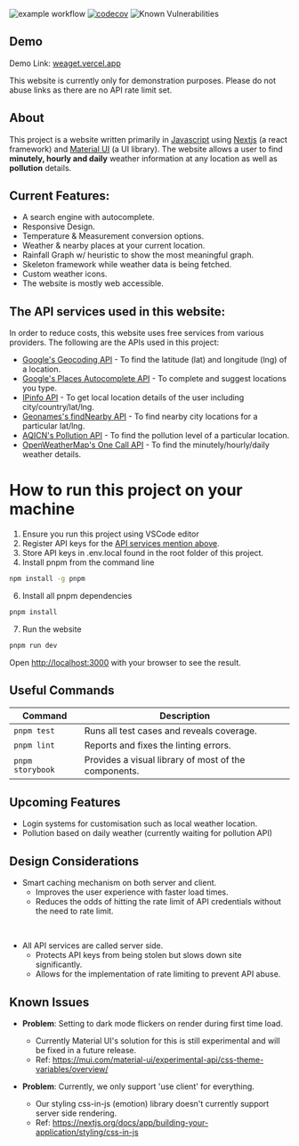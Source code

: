 
[1]: https://en.wikipedia.org/wiki/JavaScript
[2]: https://nextjs.org/
[3]: https://mui.com/
[4]: https://developers.google.com/maps/documentation/geocoding/overview
[5]: https://developers.google.com/maps/documentation/javascript/places-autocomplete
[6]: https://ipinfo.io/
[7]: http://www.geonames.org/export/web-services.html
[8]: https://aqicn.org/api/
[9]: https://openweathermap.org/api/one-call-api

![example workflow](https://github.com/dn54321/weaget/actions/workflows/production.yml/badge.svg)
[![codecov](https://codecov.io/github/dn54321/Weaget/graph/badge.svg?token=HPNINBGDJE)](https://codecov.io/github/dn54321/Weaget)
![Known Vulnerabilities](https://snyk.io/test/github/dn54321/weaget/badge.svg)
## Demo

Demo Link: [weaget.vercel.app](http://weaget.vercel.app)

This website is currently only for demonstration purposes. Please do not abuse links as there are no API rate limit set.

## About
This project is a website written primarily in [Javascript][1] using [Nextjs][2] (a react framework) and [Material UI][3] (a UI library). The website allows a user to find <b>minutely, hourly and daily</b> weather information at any location as well as <b>pollution</b> details.

## Current Features:
- A search engine with autocomplete.
- Responsive Design.
- Temperature & Measurement conversion options.
- Weather & nearby places at your current location.
- Rainfall Graph w/ heuristic to show the most meaningful graph.
- Skeleton framework while weather data is being fetched.
- Custom weather icons.
- The website is mostly web accessible.

## The API services used in this website:
In order to reduce costs, this website uses free services from various providers. The following are the APIs used in this project:

- [Google's Geocoding API][4] - To find the latitude (lat) and longitude (lng) of a location.
- [Google's Places Autocomplete API][5] - To complete and suggest locations you type.
- [IPinfo API][6] - To get local location details of the user including city/country/lat/lng.
- [Geonames's findNearby API][7] - To find nearby city locations for a particular lat/lng.
- [AQICN's Pollution API][8] - To find the pollution level of a particular location.
- [OpenWeatherMap's One Call API][9] - To find the minutely/hourly/daily weather details.

# How to run this project on your machine
1. Ensure you run this project using VSCode editor
2. Register API keys for the [API services mention above](#the-api-services-used-in-this-website).
4. Store API keys in .env.local found in the root folder of this project.
5. Install pnpm from the command line 
```bash
npm install -g pnpm
```
6. Install all pnpm dependencies 
```bash
pnpm install
```

7. Run the website
```bash
pnpm run dev
```

Open [http://localhost:3000](http://localhost:3000) with your browser to see the result.

## Useful Commands
| Command | Description |
| --- | --- |
| `pnpm test` | Runs all test cases and reveals coverage. |
| `pnpm lint` | Reports and fixes the linting errors.|
| `pnpm storybook` | Provides a visual library of most of the components. |

## Upcoming Features

- Login systems for customisation such as local weather location.
- Pollution based on daily weather (currently waiting for pollution API)

## Design Considerations
- Smart caching mechanism on both server and client. 
    - Improves the user experience with faster load times.
    - Reduces the odds of hitting the rate limit of API credentials without the need to rate limit.
 
<br> 

- All API services are called server side.
    - Protects API keys from being stolen but slows down site significantly.
    - Allows for the implementation of rate limiting to prevent API abuse.

## Known Issues
- **Problem**: Setting to dark mode flickers on render during first time load.
    - Currently Material UI's solution for this is still experimental and will be fixed in a future release.
    - Ref: https://mui.com/material-ui/experimental-api/css-theme-variables/overview/

- **Problem**: Currently, we only support 'use client' for everything.
    - Our styling css-in-js (emotion) library doesn't currently support server side rendering.
    - Ref: https://nextjs.org/docs/app/building-your-application/styling/css-in-js